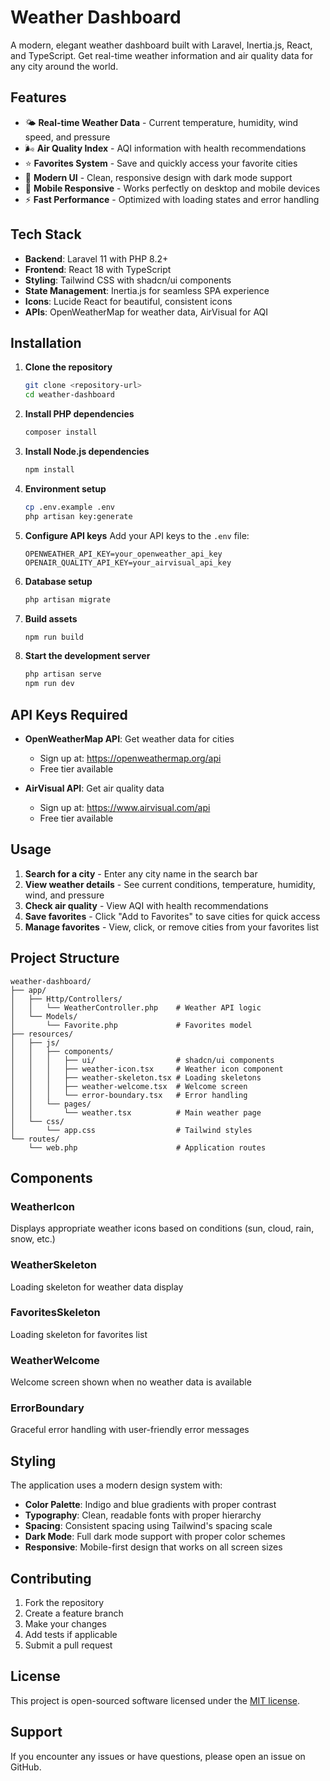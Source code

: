 # Weather Dashboard

A modern, elegant weather dashboard built with Laravel, Inertia.js, React, and TypeScript. Get real-time weather information and air quality data for any city around the world.

## Features

- 🌤️ **Real-time Weather Data** - Current temperature, humidity, wind speed, and pressure
- 🌬️ **Air Quality Index** - AQI information with health recommendations
- ⭐ **Favorites System** - Save and quickly access your favorite cities
- 🎨 **Modern UI** - Clean, responsive design with dark mode support
- 📱 **Mobile Responsive** - Works perfectly on desktop and mobile devices
- ⚡ **Fast Performance** - Optimized with loading states and error handling

## Tech Stack

- **Backend**: Laravel 11 with PHP 8.2+
- **Frontend**: React 18 with TypeScript
- **Styling**: Tailwind CSS with shadcn/ui components
- **State Management**: Inertia.js for seamless SPA experience
- **Icons**: Lucide React for beautiful, consistent icons
- **APIs**: OpenWeatherMap for weather data, AirVisual for AQI

## Installation

1. **Clone the repository**
   ```bash
   git clone <repository-url>
   cd weather-dashboard
   ```

2. **Install PHP dependencies**
   ```bash
   composer install
   ```

3. **Install Node.js dependencies**
   ```bash
   npm install
   ```

4. **Environment setup**
   ```bash
   cp .env.example .env
   php artisan key:generate
   ```

5. **Configure API keys**
   Add your API keys to the `.env` file:
   ```env
   OPENWEATHER_API_KEY=your_openweather_api_key
   OPENAIR_QUALITY_API_KEY=your_airvisual_api_key
   ```

6. **Database setup**
   ```bash
   php artisan migrate
   ```

7. **Build assets**
   ```bash
   npm run build
   ```

8. **Start the development server**
   ```bash
   php artisan serve
   npm run dev
   ```

## API Keys Required

- **OpenWeatherMap API**: Get weather data for cities
  - Sign up at: https://openweathermap.org/api
  - Free tier available

- **AirVisual API**: Get air quality data
  - Sign up at: https://www.airvisual.com/api
  - Free tier available

## Usage

1. **Search for a city** - Enter any city name in the search bar
2. **View weather details** - See current conditions, temperature, humidity, wind, and pressure
3. **Check air quality** - View AQI with health recommendations
4. **Save favorites** - Click "Add to Favorites" to save cities for quick access
5. **Manage favorites** - View, click, or remove cities from your favorites list

## Project Structure

```
weather-dashboard/
├── app/
│   ├── Http/Controllers/
│   │   └── WeatherController.php    # Weather API logic
│   └── Models/
│       └── Favorite.php             # Favorites model
├── resources/
│   ├── js/
│   │   ├── components/
│   │   │   ├── ui/                  # shadcn/ui components
│   │   │   ├── weather-icon.tsx     # Weather icon component
│   │   │   ├── weather-skeleton.tsx # Loading skeletons
│   │   │   ├── weather-welcome.tsx  # Welcome screen
│   │   │   └── error-boundary.tsx   # Error handling
│   │   └── pages/
│   │       └── weather.tsx          # Main weather page
│   └── css/
│       └── app.css                  # Tailwind styles
└── routes/
    └── web.php                      # Application routes
```

## Components

### WeatherIcon
Displays appropriate weather icons based on conditions (sun, cloud, rain, snow, etc.)

### WeatherSkeleton
Loading skeleton for weather data display

### FavoritesSkeleton
Loading skeleton for favorites list

### WeatherWelcome
Welcome screen shown when no weather data is available

### ErrorBoundary
Graceful error handling with user-friendly error messages

## Styling

The application uses a modern design system with:
- **Color Palette**: Indigo and blue gradients with proper contrast
- **Typography**: Clean, readable fonts with proper hierarchy
- **Spacing**: Consistent spacing using Tailwind's spacing scale
- **Dark Mode**: Full dark mode support with proper color schemes
- **Responsive**: Mobile-first design that works on all screen sizes

## Contributing

1. Fork the repository
2. Create a feature branch
3. Make your changes
4. Add tests if applicable
5. Submit a pull request

## License

This project is open-sourced software licensed under the [MIT license](LICENSE).

## Support

If you encounter any issues or have questions, please open an issue on GitHub. 